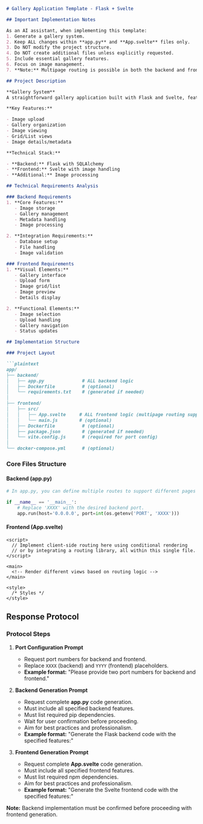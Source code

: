 ```markdown
# Gallery Application Template - Flask + Svelte

## Important Implementation Notes

As an AI assistant, when implementing this template:
1. Generate a gallery system.
2. Keep ALL changes within **app.py** and **App.svelte** files only.
3. Do NOT modify the project structure.
4. Do NOT create additional files unless explicitly requested.
5. Include essential gallery features.
6. Focus on image management.
7. **Note:** Multipage routing is possible in both the backend and frontend. In **app.py**, you can define multiple routes to handle different pages or API endpoints. In **App.svelte**, client-side routing can be implemented using conditional rendering or a routing library.

## Project Description

**Gallery System**  
A straightforward gallery application built with Flask and Svelte, featuring image management and gallery organization.

**Key Features:**

- Image upload
- Gallery organization
- Image viewing
- Grid/List views
- Image details/metadata

**Technical Stack:**

- **Backend:** Flask with SQLAlchemy
- **Frontend:** Svelte with image handling
- **Additional:** Image processing

## Technical Requirements Analysis

### Backend Requirements
1. **Core Features:**
   - Image storage
   - Gallery management
   - Metadata handling
   - Image processing

2. **Integration Requirements:**
   - Database setup
   - File handling
   - Image validation

### Frontend Requirements
1. **Visual Elements:**
   - Gallery interface
   - Upload form
   - Image grid/list
   - Image preview
   - Details display

2. **Functional Elements:**
   - Image selection
   - Upload handling
   - Gallery navigation
   - Status updates

## Implementation Structure

### Project Layout

```plaintext
app/
├── backend/
│   ├── app.py              # ALL backend logic
│   ├── Dockerfile          # (optional)
│   └── requirements.txt    # (generated if needed)
│
├── frontend/
│   ├── src/
│   │   ├── App.svelte     # ALL frontend logic (multipage routing supported)
│   │   └── main.js        # (optional)
│   ├── Dockerfile          # (optional)
│   ├── package.json        # (generated if needed)
│   └── vite.config.js      # (required for port config)
│
└── docker-compose.yml      # (optional)
```

### Core Files Structure

#### Backend (app.py)

```python
# In app.py, you can define multiple routes to support different pages and API endpoints.

if __name__ == '__main__':
    # Replace 'XXXX' with the desired backend port.
    app.run(host='0.0.0.0', port=int(os.getenv('PORT', 'XXXX')))
```

#### Frontend (App.svelte)

```svelte
<script>
  // Implement client-side routing here using conditional rendering
  // or by integrating a routing library, all within this single file.
</script>

<main>
  <!-- Render different views based on routing logic -->
</main>

<style>
  /* Styles */
</style>
```

## Response Protocol

### Protocol Steps

1. **Port Configuration Prompt**
   - Request port numbers for backend and frontend.
   - Replace `XXXX` (backend) and `YYYY` (frontend) placeholders.
   - **Example format:** "Please provide two port numbers for backend and frontend."

2. **Backend Generation Prompt**
   - Request complete **app.py** code generation.
   - Must include all specified backend features.
   - Must list required pip dependencies.
   - Wait for user confirmation before proceeding.
   - Aim for best practices and professionalism.
   - **Example format:** "Generate the Flask backend code with the specified features:"

3. **Frontend Generation Prompt**
   - Request complete **App.svelte** code generation.
   - Must include all specified frontend features.
   - Must list required npm dependencies.
   - Aim for best practices and professionalism.
   - **Example format:** "Generate the Svelte frontend code with the specified features:"

**Note:** Backend implementation must be confirmed before proceeding with frontend generation.
```